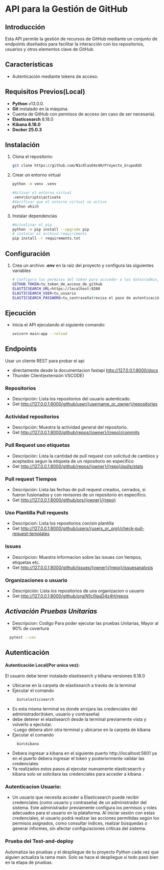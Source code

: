 # API para la Gestión de GitHub

## **Introducción**
Esta API permite la gestión de recursos de GitHub mediante un conjunto de endpoints diseñados para facilitar la interacción con los repositorios, usuarios y otros elementos clave de GitHub.

## **Características**
- Autenticación mediante tokens de acceso.

## **Requisitos Previos(Local)**
- **Python** v13.0.0.
- **Git** instalado en la máquina.
- Cuenta de GitHub con permisos de acceso (en caso de ser necesaria).
- **Elasticsearch** 8.18.0
- **Kibana 8.18.0**
- **Docker 25.0.3**

## **Instalación**
1. Clona el repositorio:
   ```bash
   git clone https://github.com/N1c0lasD4z4H/Proyecto_GrupoASD
2. Crear un entorno virtual 
    ```bash
    python -m venv .venv

    #Activar el entorno virtual
    .venv\Scripts\activate
    #Verificar que el entorno virtual se activo
    python which
3. Instalar dependencias
    ```bash
    #Actualizar el pip
    python -m pip install --upgrade pip
    # instalar el archivo requiriments
    pip install -r requirements.txt
## **Configuración**
1. Crea un archivo **.env** en la raiz del proyecto y configura las siguientes variables
    ```bash
    # Configura los permisos del token para accceder a los datos(admin,user,repo) 
   GITHUB_TOKEN=tu_token_de_acceso_de_github
   ELASTICSEARCH_URL=https://localhost:9200
   ELASTICSEARCH_USER=tu_usuario
   ELASTICSEARCH_PASSWORD=tu_contraseña(revisa el paso de autenticación)
## **Ejecución**
- Inicia el API ejecutando el siguiente comando:
    ```bash
    uvicorn main:app --reload
## **Endpoints**
Usar un cliente REST para probar el api
- directamente desde la documentacion fastapi http://127.0.0.1:8000/docs
- Thunder Client(extensión VSCODE)

### Repositorios 
- Descripción: Lista los repositorios del usuario autenticado.
- Get http://127.0.0.1:8000/github/user/{username_or_owner}/repositories

### Actividad repositorios
- Descripción: Muestra la actividad general del repositorio.
- Get http://127.0.0.1:8000/github/repos/{owner}/{repo}/commits

### Pull Request uso etiquetas
- Descripción: Lista la cantidad de pull request con solicitud de cambios y aceptados segun la etiqueta de un repositorio en específico
- Get http://127.0.0.1:8000/github/repos/{owner}/{repo}/pulls/stats

### Pull request Tiempos
- Descripción: Lista las fechas de pull request creados, cerrados, si fueron fusionados y con revisores de un repositorio en específico. 
- Get http://127.0.0.1:8000/github/prs/{owner}/{repo}

### Uso Plantilla Pull requests
- Descripcion: Lista los repositorios con/sin plantilla 
- Get http://127.0.0.1:8000/github/users/{users_or_org}/check-pull-request-templates 

### Issues 
- Descripcion: Muestra informacion sobre las issues con tiempos, etiquetas etc. 
- Get http://127.0.0.1:8000/github/issues/{owner}/{repo}/issuesanalysis 

### Organizaciones o usuario
- Descripición: Lista los repositorios de una organizacion o usuario
- Get http://127.0.0.1:8000/github/org/N1c0lasD4z4H/repos

## *Activación Pruebas Unitarias*
- Descripcion: Codigo Para poder ejecutar las pruebas Unitarias, Mayor al 90% de covertura
 ```bash
   pytest --cov

```
## **Autenticación**
#### Autenticación Local(Por unica vez):
El usuario debe tener instalado elastisearch y kibana versiones 8.18.0
- Ubicarse en la carpeta de elastisearch a través de la terminal
- Ejecutar el comando
  ```bash
    bin\elasticsearch
-  Es esta misma terminal es donde arrojara las credenciales del administrador(token, usuario y contraseña)
- debe detener el elastisearch desde la terminal previamente vista y volverlo a ejectutar.  
-Luego debera abrir otra terminal y ubicarse en la carpeta de kibana  
- Ejecutar el comando
  ```bash
    bin\kibana
- Debera ingresar a  kibana en el siguiente puerto http://localhost:5601 ya en el puerto debera ingresar el token y posteriormente validar las credenciales 
- Ya realizados estos pasos al  ejecutar nuevamente elasticsearch y kibana solo se solicitara las credenciales para acceder a kibana .
### Autenticacion Usuario: 
- Un usuario que necesita acceder a Elasticsearch puede recibir credenciales (como usuario y contraseña) de un administrador del sistema. Este administrador previamente configura los permisos y roles adecuados para el usuario en la plataforma. Al iniciar sesión con estas credenciales, el usuario podrá realizar las acciones permitidas según los permisos asignados, como consultar índices, realizar búsquedas o generar informes, sin afectar configuraciones críticas del sistema.

### Prueba del Test-and-deploy
Automatiza las pruebas y el despliegue de tu proyecto Python cada vez que alguien actualiza la rama main. Solo se hace el despliegue si todo pasó bien en la etapa de pruebas.